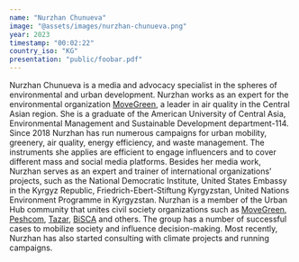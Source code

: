 ```yaml
---
name: "Nurzhan Chunueva"
image: "@assets/images/nurzhan-chunueva.png"
year: 2023
timestamp: "00:02:22"
country_iso: "KG"
presentation: "public/foobar.pdf"
---
```


Nurzhan Chunueva is a media and advocacy specialist in the spheres of environmental and urban development. Nurzhan works as an expert for the environmental organization [MoveGreen](https://movegreen.kg/), a leader in air quality in the Central Asian region. She is a graduate of the American University of Central Asia, Environmental Management and Sustainable Development department-114. Since 2018 Nurzhan has run numerous campaigns for urban mobility, greenery, air quality, energy efficiency, and waste management. The instruments she applies are efficient to engage influencers and to cover different mass and social media platforms. Besides her media work, Nurzhan serves as an expert and trainer of international organizations’ projects, such as the National Democratic Institute, United States Embassy in the Kyrgyz Republic, Friedrich-Ebert-Stiftung Kyrgyzstan, United Nations Environment Programme in Kyrgyzstan. Nurzhan is a member of the Urban Hub community that unites civil society organizations such as [MoveGreen](https://movegreen.kg/), [Peshcom](https://peshcom.org/), [Tazar](https://www.linkedin.com/company/tazar-app/), [BiSCA](https://bishci.com/en/home/) and others. The group has a number of successful cases to mobilize society and influence decision-making. Most recently, Nurzhan has also started consulting with climate projects and running campaigns.
